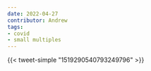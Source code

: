 ```yaml
---
date: 2022-04-27
contributor: Andrew
tags:
- covid
- small multiples
---
```


{{< tweet-simple "1519290540793249796" >}}

<!-- {< tweet user="sbfnk" id="1519290540793249796" >}} -->
